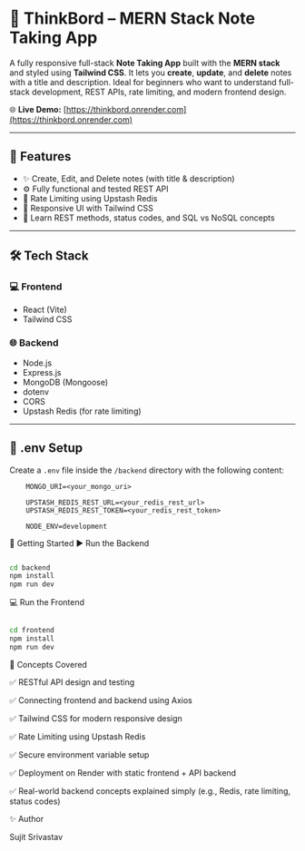 # 📝 ThinkBord – MERN Stack Note Taking App

A fully responsive full-stack **Note Taking App** built with the **MERN stack** and styled using **Tailwind CSS**. It lets you **create**, **update**, and **delete** notes with a title and description. Ideal for beginners who want to understand full-stack development, REST APIs, rate limiting, and modern frontend design.

🌐 **Live Demo:** [https://thinkbord.onrender.com](https://thinkbord.onrender.com)

---

## 🚀 Features

* ✨ Create, Edit, and Delete notes (with title & description)
* ⚙️ Fully functional and tested REST API
* 🔐 Rate Limiting using Upstash Redis
* 📱 Responsive UI with Tailwind CSS
* 📖 Learn REST methods, status codes, and SQL vs NoSQL concepts

---

## 🛠️ Tech Stack

### 💻 Frontend
* React (Vite)
* Tailwind CSS

### 🌐 Backend
* Node.js
* Express.js
* MongoDB (Mongoose)
* dotenv
* CORS
* Upstash Redis (for rate limiting)


---

## 🧪 .env Setup

Create a `.env` file inside the `/backend` directory with the following content:

```env
    MONGO_URI=<your_mongo_uri>
    
    UPSTASH_REDIS_REST_URL=<your_redis_rest_url>
    UPSTASH_REDIS_REST_TOKEN=<your_redis_rest_token>
    
    NODE_ENV=development
```

🔧 Getting Started
▶️ Run the Backend

```bash

cd backend
npm install
npm run dev
```

💻 Run the Frontend
```bash

cd frontend
npm install
npm run dev
```
🧐 Concepts Covered

✅ RESTful API design and testing

✅ Connecting frontend and backend using Axios

✅ Tailwind CSS for modern responsive design

✅ Rate Limiting using Upstash Redis

✅ Secure environment variable setup

✅ Deployment on Render with static frontend + API backend

✅ Real-world backend concepts explained simply (e.g., Redis, rate limiting, status codes)

✨ Author

Sujit Srivastav 
